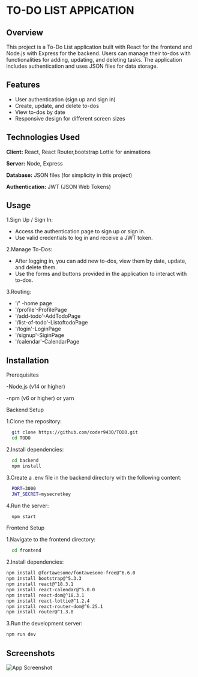 
# TO-DO LIST APPICATION




## Overview

This project is a To-Do List application built with React for the frontend and Node.js with Express for the backend. Users can manage their to-dos with functionalities for adding, updating, and deleting tasks. The application includes authentication and uses JSON files for data storage.




## Features

- User authentication (sign up and sign in)
- Create, update, and delete to-dos
- View to-dos by date
- Responsive design for different screen sizes


## Technologies Used

**Client:** React, React Router,bootstrap Lottie for animations

**Server:** Node, Express

**Database:** JSON files (for simplicity in this project)

**Authentication:** JWT (JSON Web Tokens)



## Usage

1.Sign Up / Sign In:

- Access the authentication page to sign up or sign in.
- Use valid credentials to log in and receive a JWT token.

2.Manage To-Dos:
 
- After logging in, you can add new to-dos, view them by date, update, and delete them.
- Use the forms and buttons provided in the application to interact with to-dos.

3.Routing:

-  '/' -home page 
- '/profile'-ProfilePage
-  '/add-todo'-AddTodoPage
- '/list-of-todo'-ListoftodoPage
- '/login'-LoginPage
- '/signup'-SiginPage
- '/calendar'-CalendarPage




## Installation
Prerequisites

-Node.js (v14 or higher)

-npm (v6 or higher) or yarn

Backend Setup

1.Clone the repository:

```bash
  git clone https://github.com/coder9430/TODO.git
  cd TODO

```
2.Install dependencies:
```bash
  cd backend
  npm install

```
3.Create a .env file in the backend directory with the following content:
```bash
  PORT=3000
  JWT_SECRET=mysecretkey

```
4.Run the server:
```bash
  npm start

```
Frontend Setup

1.Navigate to the frontend directory:
```bash
  cd frontend

```
2.Install dependencies:
```bash
npm install @fortawesome/fontawesome-free@^6.6.0
npm install bootstrap@^5.3.3
npm install react@^18.3.1
npm install react-calendar@^5.0.0
npm install react-dom@^18.3.1
npm install react-lottie@^1.2.4
npm install react-router-dom@^6.25.1
npm install router@^1.3.8

```
3.Run the development server:
```bash
npm run dev

```


    
## Screenshots

![App Screenshot](https://via.placeholder.com/468x300?text=App+Screenshot+Here)

